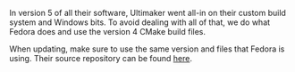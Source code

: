 In version 5 of all their software, Ultimaker went all-in on their custom build system and Windows bits.
To avoid dealing with all of that, we do what Fedora does and use the version 4 CMake build files.

When updating, make sure to use the same version and files that Fedora is using.
Their source repository can be found [here](https://src.fedoraproject.org/rpms/curaengine).

